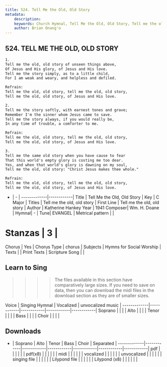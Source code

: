 ```yaml
---
title: 524. Tell Me the Old, Old Story
metadata:
    description: 
    keywords: Church Hymnal, Tell Me the Old, Old Story, Tell me the old, old story  , Tell me the old, old story
    author: Brian Onang'o
---
```



## 524. TELL ME THE OLD, OLD STORY

```txt
1.
Tell me the old, old story of unseen things above,
Of Jesus and His glory, of Jesus and His love.
Tell me the story simply, as to a little child,
For I am weak and weary, and helpless and defiled.

Refrain:
Tell me the old, old story, tell me the old, old story,
Tell me the old, old story, of Jesus and His love.

2.
Tell me the story softly, with earnest tones and grave;
Remember I'm the sinner whom Jesus came to save.
Tell me the story always, if you would really be,
In any time of trouble, a comforter to me.

Refrain:
Tell me the old, old story, tell me the old, old story,
Tell me the old, old story, of Jesus and His love.

3.
Tell me the same old story when you have cause to fear
That this world's empty glory is costing me too dear.
Yes, and when that world's glory is dawning on my soul,
Tell me the old, old story: "Christ Jesus makes thee whole."

Refrain:
Tell me the old, old story, tell me the old, old story,
Tell me the old, old story, of Jesus and His love.

```

- |   -  |
-------------|------------|
Title | Tell Me the Old, Old Story |
Key | C Major |
Titles | Tell me the old, old story |
First Line | Tell me the old, old story   |
Author | Katherine Hankey
Year | 1941
Composer| Wm. H. Doane |
Hymnal|  - |
Tune| EVANGEL |
Metrical pattern | |
# Stanzas | 3 |
Chorus | Yes |
Chorus Type | chorus |
Subjects | Hymns for Social Worship |
Texts |  |
Print Texts | 
Scripture Song |  |
  
## Learn to Sing

>>>> The files available in this section have comparatively large sizes. If you need to save on data, then you can download the midi files in the download section as they are of smaller sizes.

Voice |  Singing Hymnal | Vocalized | unvocalized music |
-------------|------------|------------|------------|------------|
Soprano | | | |
Alto | | | |
Tenor | | | |
Bass | | | |
Choir | | | |

## Downloads

- |  Soprano | Alto | Tenor | Bass | Choir | Separated |
-------------|------------|------------|------------|------------|------------|------------|
pdf | | | | | |
pdf(x8) | | | | | |
midi | | | | | |
vocalized | | | | | |
unvocalized | | | | | |
singing file | | | | | |
Lilypond file | | | | | |
Lilypond (x8) | | | | | |
  